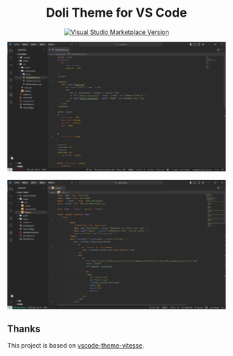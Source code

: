 <h1 align="center">Doli Theme for VS Code</h1>

<p align="center">
<a href="https://marketplace.visualstudio.com/items?itemName=lqyld.doli-theme" target="__blank"><img src="https://img.shields.io/visual-studio-marketplace/v/lqyld.doli-theme.svg?color=4d9375&amp;label=Marketplace&logo=visual-studio-code" alt="Visual Studio Marketplace Version" /></a>
</p>

<p align="center">
<img alt="Case preview" src="./assets/vue-theme-demo.png">
<br/>
<br/>
<img alt="Case preview" src="./assets/react-theme-demo.png">
</p>

## Thanks

This project is based on [vscode-theme-vitesse](https://github.com/antfu/vscode-theme-vitesse).
